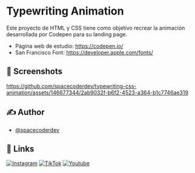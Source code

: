 
# Typewriting Animation

Este proyecto de HTML y CSS tiene como objetivo recrear la animación desarrollada por Codepen para su landing page.

- Página web de estudio: https://codepen.io/
- San Francisco Font: https://developer.apple.com/fonts/
## 📸 Screenshots

https://github.com/spacecoderdev/typewriting-css-animation/assets/146677344/2ab9032f-b6f2-4523-a364-b1c7746ae319


## ✍️ Author

- [@spacecoderdev](https://www.github.com/spacecoderdev)


## 🔗 Links

[![Instagram](https://img.shields.io/badge/instagram-BE02A5?style=for-the-badge&logo=instagram&logoColor=white)](https://www.instagram.com/spacecoder.dev/)
[![TikTok](https://img.shields.io/badge/tiktok-000?style=for-the-badge&logo=tiktok&logoColor=white)](https://www.tiktok.com/@spacecoder.dev)
[![Youtube](https://img.shields.io/badge/youtube-F70000?style=for-the-badge&logo=youtube&logoColor=white)](https://www.youtube.com/@spacecoderdev)

